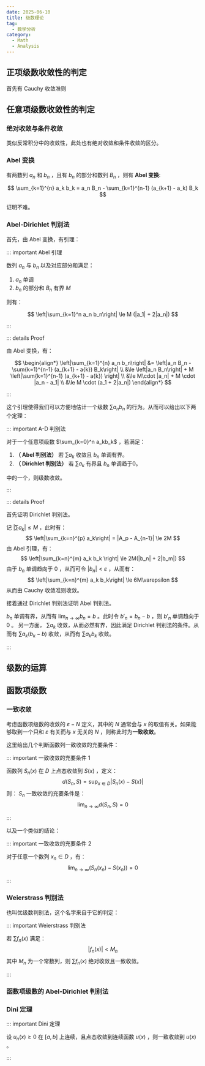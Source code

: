 ```yaml
---
date: 2025-06-10
title: 级数理论
tag:
  - 数学分析
category:
  - Math
  - Analysis
---
```


## 正项级数收敛性的判定

首先有 Cauchy 收敛准则

## 任意项级数收敛性的判定

### 绝对收敛与条件收敛

类似反常积分中的收敛性，此处也有绝对收敛和条件收敛的区分。

### Abel 变换

有两数列 $a_n$ 和 $b_n$ ，且有 $b_n$ 的部分和数列 $B_n$ ，则有 **Abel 变换**:

$$
\sum_{k=1}^{n} a_k b_k = a_n B_n - \sum_{k=1}^{n-1} (a_{k+1} - a_k) B_k
$$

证明不难。

### Abel-Dirichlet 判别法

首先，由 Abel 变换，有引理：

::: important Abel 引理

数列 $a_n$ 与 $b_n$ 以及对应部分和满足：

1. $a_n$ 单调
2. $b_n$ 的部分和 $B_n$ 有界 $M$

则有：

$$
\left|\sum_{k=1}^n a_n b_n\right| \le M (|a_1| + 2|a_n|)
$$

:::

::: details Proof

由 Abel 变换，有：

$$
\begin{align*}
     \left|\sum_{k=1}^{n} a_n b_n\right|
&=   \left|a_n B_n - \sum{k=1}^{n-1} (a_{k+1} - a{k}) B_k\right| \\
&\le \left|a_n B_n\right| + M \left|\sum{k=1}^{n-1} (a_{k+1} - a{k}) \right| \\
&\le M\cdot |a_n| + M \cdot |a_n - a_1| \\
&\le M \cdot (a_1 + 2|a_n|)
\end{align*}
$$

:::

这个引理使得我们可以方便地估计一个级数 $\sum a_n b_n$ 的行为。从而可以给出以下两个定理：

::: important A-D 判别法

对于一个任意项级数 $\sum_{k=0}^n a_kb_k$ ，若满足：

1. **（ Abel 判别法）** 若 $\sum a_k$ 收敛且 $b_n$ 单调有界。
2. **（ Dirichlet 判别法）** 若 $\sum a_k$ 有界且 $b_n$ 单调趋于0。

中的一个，则级数收敛。

:::

::: details Proof

首先证明 Dirichlet 判别法。

记 $|\sum a_k| \le M$ ，此时有：
$$
\left|\sum_{k=n}^{p} a_k\right| = |A_p - A_{n-1}| \le 2M
$$
由 Abel 引理，有：
$$
\left|\sum_{k=n}^{m} a_k b_k \right| \le 2M(|b_n| + 2|b_m|)
$$
由于 $b_n$ 单调趋向于 $0$ ，从而可令 $|b_n| < \varepsilon$ ，从而有：
$$
\left|\sum_{k=n}^{m} a_k b_k\right| \le 6M\varepsilon
$$
从而由 Cauchy 收敛准则收敛。

接着通过 Dirichlet 判别法证明 Abel 判别法。

$b_n$ 单调有界，从而有 $\lim_{n\to\infty} b_n = b$ 。此时令 $b'_n = b_n - b$ ，则 $b'_n$ 单调趋向于 $0$ 。
另一方面， $\sum a_k$ 收敛，从而必然有界，因此满足 Dirichlet 判别法的条件。从而有 $\sum a_k (b_k - b)$ 收敛，从而有 $\sum a_k b_k$ 收敛。

:::

## 级数的运算

## 函数项级数

### 一致收敛

考虑函数项级数的收敛的 $\varepsilon-N$ 定义，其中的 $N$ 通常会与 $x$ 的取值有关。如果能够取到一个只和 $\varepsilon$ 有关而与 $x$ 无关的 $N$ ，则称此时为**一致收敛**。

这里给出几个判断函数列一致收敛的充要条件：

::: important 一致收敛的充要条件 1

函数列 $S_n(x)$ 在 $D$ 上点态收敛到 $S(x)$ ，定义：
$$
d(S_n, S) = \sup_{x\in D}\left|S_n(x) - S(x)\right|
$$
则： $S_n$ 一致收敛的充要条件是：
$$
\lim_{n\to\infty} d(S_n, S) = 0
$$

:::

以及一个类似的结论：

::: important 一致收敛的充要条件 2

对于任意一个数列 $x_n \in D$ ，有：
$$
\lim_{n\to\infty} (S_n(x_n) - S(x_n)) = 0
$$

:::

### Weierstrass 判别法

也叫优级数判别法，这个名字来自于它的判定：

::: important Weierstrass 判别法

若 $\sum f_n(x)$ 满足：
$$
\left|f_n(x)\right| < M_n
$$
其中 $M_n$ 为一个常数列，则 $\sum f_n(x)$ 绝对收敛且一致收敛。

:::

### 函数项级数的 Abel-Dirichlet 判别法

### Dini 定理

::: important Dini 定理

设 $u_n(x) \ge 0$ 在 $[a, b]$ 上连续，且点态收敛到连续函数 $u(x)$ ，则一致收敛到 $u(x)$ 。

:::
